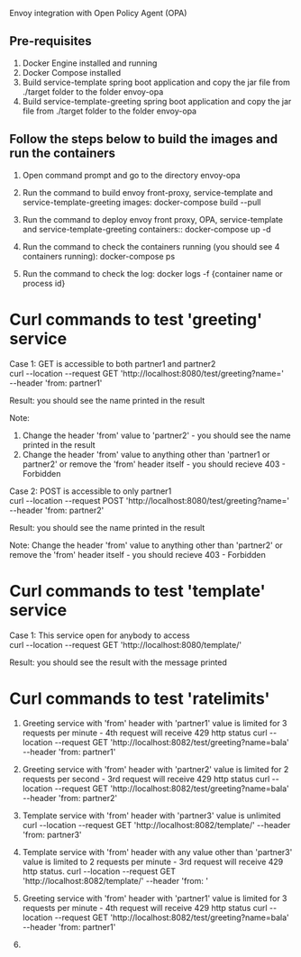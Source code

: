 Envoy integration with Open Policy Agent (OPA)

Pre-requisites
--------------
1. Docker Engine installed and running
2. Docker Compose installed
3. Build service-template spring boot application and copy the jar file from ./target folder to the folder envoy-opa
4. Build service-template-greeting spring boot application and copy the jar file from ./target folder to the folder envoy-opa

Follow the steps below to build the images and run the containers
-----------------------------------------------------------------
1. Open command prompt and go to the directory envoy-opa

2. Run the command to build envoy front-proxy, service-template and service-template-greeting images: docker-compose build --pull

3. Run the command to deploy envoy front proxy, OPA, service-template and service-template-greeting containers:: docker-compose up -d

4. Run the command to check the containers running (you should see 4 containers running): docker-compose ps

5. Run the command to check the log: docker logs -f {container name or process id}

# Curl commands to test 'greeting' service
Case 1: GET is accessible to both partner1 and partner2 <br>
curl --location --request GET 'http://localhost:8080/test/greeting?name=<any name>' \
--header 'from: partner1'

Result: you should see the name printed in the result
  
Note: 
1. Change the header 'from' value to 'partner2' - you should see the name printed in the result
2. Change the header 'from' value to anything other than 'partner1 or partner2' or remove the 'from' header itself - you should recieve 403 - Forbidden

Case 2: POST is accessible to only partner1 <br>
curl --location --request POST 'http://localhost:8080/test/greeting?name=<any name>' \
--header 'from: partner2'

Result: you should see the name printed in the result

Note: Change the header 'from' value to anything other than 'partner2' or remove the 'from' header itself - you should recieve 403 - Forbidden

# Curl commands to test 'template' service
Case 1: This service open for anybody to access <br>
curl --location --request GET 'http://localhost:8080/template/'

Result: you should see the result with the message printed

# Curl commands to test 'ratelimits'
1. Greeting service with 'from' header with 'partner1' value is limited for 3 requests per minute - 4th request will receive 429 http status
curl --location --request GET 'http://localhost:8082/test/greeting?name=bala' --header 'from: partner1'
2. Greeting service with 'from' header with 'partner2' value is limited for 2 requests per second - 3rd request will receive 429 http status
curl --location --request GET 'http://localhost:8082/test/greeting?name=bala' --header 'from: partner2'
3. Template service with 'from' header with 'partner3' value is unlimited 
curl --location --request GET 'http://localhost:8082/template/' --header 'from:  partner3'
2. Template service with 'from' header with any value other than 'partner3' value is limited to 2 requests per minute - 3rd request will receive 429 http status.
curl --location --request GET 'http://localhost:8082/template/' --header 'from:  '
  

2. Greeting service with 'from' header with 'partner1' value is limited for 3 requests per minute - 4th request will receive 429 http status
curl --location --request GET 'http://localhost:8082/test/greeting?name=bala' --header 'from: partner1'
2. 
